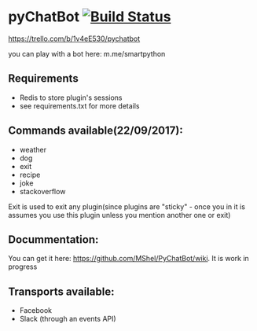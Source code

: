 # pyChatBot [![Build Status](https://travis-ci.org/MShel/PyChatBot.svg?branch=master)](https://travis-ci.org/MShel/PyChatBot)
https://trello.com/b/1v4eE530/pychatbot

you can play with a bot here:
m.me/smartpython

## Requirements
* Redis to store plugin's sessions
* see requirements.txt for more details

## Commands available(22/09/2017):
* weather
* dog
* exit
* recipe
* joke
* stackoverflow

Exit is used to exit any plugin(since plugins are "sticky" - once you in it is assumes you use this plugin unless you mention another one or exit)

## Docummentation:
You can get it here: https://github.com/MShel/PyChatBot/wiki. It is work in progress 

## Transports available:
* Facebook
* Slack (through an events API)
